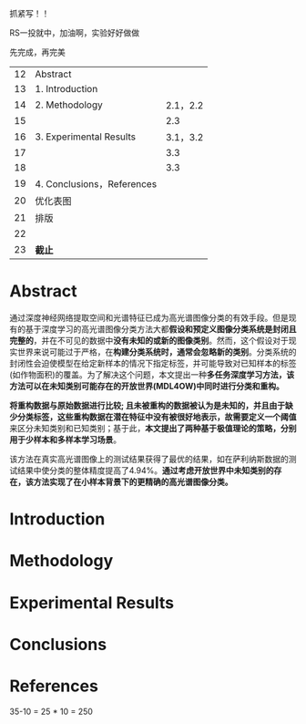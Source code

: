 抓紧写！！

RS一投就中，加油啊，实验好好做做

先完成，再完美

|      |                            |          |
| ---- | -------------------------- | -------- |
| 12   | Abstract                   |          |
| 13   | 1. Introduction            |          |
| 14   | 2. Methodology             | 2.1，2.2 |
| 15   |                            | 2.3      |
| 16   | 3. Experimental Results    | 3.1，3.2 |
| 17   |                            | 3.3      |
| 18   |                            | 3.3      |
| 19   | 4. Conclusions，References |          |
| 20   | 优化表图                   |          |
| 21   | 排版                       |          |
| 22   |                            |          |
| 23   | **截止**                   |          |



# Abstract

通过深度神经网络提取空间和光谱特征已成为高光谱图像分类的有效手段。但是现有的基于深度学习的高光谱图像分类方法大都**假设和预定义图像分类系统是封闭且完整的**，并在不可见的数据中**没有未知的或新的图像类别**。然而，这个假设对于现实世界来说可能过于严格，在**构建分类系统时，通常会忽略新的类别**。分类系统的封闭性会迫使模型在给定新样本的情况下指定标签，并可能导致对已知样本的标签(如作物面积)的覆盖。为了解决这个问题，本文提出一种**多任务深度学习方法，该方法可以在未知类别可能存在的开放世界(MDL4OW)中同时进行分类和重构。**

**将重构数据与原始数据进行比较; 且未被重构的数据被认为是未知的，**并且由于缺少分类标签，这些重构数据在潜在特征中没有被很好地表示，故需要定义一个**阈值**来区分未知类别和已知类别；基于此，**本文提出了两种基于极值理论的策略，分别用于少样本和多样本学习场景**。

该方法在真实高光谱图像上的测试结果获得了最优的结果，如在萨利纳斯数据的测试结果中使分类的整体精度提高了4.94%。**通过考虑开放世界中未知类别的存在，该方法实现了在小样本背景下的更精确的高光谱图像分类。**





# Introduction



# Methodology



# Experimental Results



# Conclusions



# References

35-10 = 25 * 10 = 250



